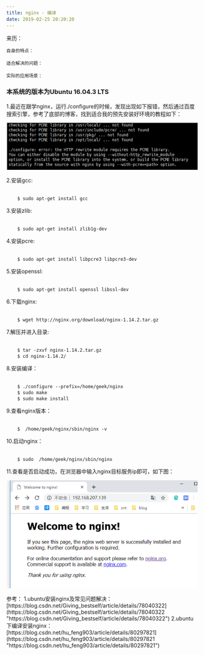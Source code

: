 ```yaml
---
title: nginx - 编译
date: 2019-02-25 20:20:20
---
```

<div class="tip">
	来历：
				
	自身的特点：
		
	适合解决的问题：
		
	实际的应用场景：
		
</div>

### 本系统的版本为Ubuntu 16.04.3 LTS ###

1.最近在跟学nginx，运行./configure的时候，发现出现如下报错，然后通过百度搜索引擎，参考了底部的博客，找到适合我的预先安装好环境的教程如下：

![](nginx-install/1.png)

2.安装gcc:

```

	$ sudo apt-get install gcc

```

3.安装zlib:

```

	$ sudo apt-get install zlib1g-dev

```

4.安装pcre:

```

	$ sudo apt-get install libpcre3 libpcre3-dev 

```

5.安装openssl:

```

	$ sudo apt-get install openssl libssl-dev   

```

6.下载nginx:

```

	$ wget http://nginx.org/download/nginx-1.14.2.tar.gz 

```

7.解压并进入目录:

```

	$ tar -zxvf nginx-1.14.2.tar.gz
	$ cd nginx-1.14.2/

```

8.安装编译：

```

	$ ./configure --prefix=/home/geek/nginx
	$ sudo make
	$ sudo make install

```

9.查看nginx版本：

```

	$  /home/geek/nginx/sbin/nginx -v

```

10.启动nginx：

```

	$ sudo  /home/geek/nginx/sbin/nginx

```
11.查看是否启动成功，在浏览器中输入nginx目标服务ip即可，如下图：

![](nginx-install/2.png)

<div class="tip">
	参考：
	1.ubuntu安装nginx及常见问题解决：[https://blog.csdn.net/Giving_bestself/article/details/78040322](https://blog.csdn.net/Giving_bestself/article/details/78040322 "https://blog.csdn.net/Giving_bestself/article/details/78040322")
	2.ubuntu下编译安装nginx：[https://blog.csdn.net/hu_feng903/article/details/80297821](https://blog.csdn.net/hu_feng903/article/details/80297821 "https://blog.csdn.net/hu_feng903/article/details/80297821")
</div>